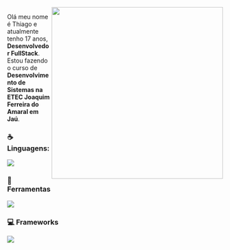 <img src="https://raw.githubusercontent.com/MicaelliMedeiros/micaellimedeiros/master/image/computer-illustration.png" min-width="400px" max-width="400px" width="400px" align="right">

<p align="left"> 
  Olá meu nome é Thiago e atualmente tenho 17 anos,<strong> Desenvolvedor FullStack</strong>.<br>
  Estou fazendo o curso de <strong>Desenvolvimento de Sistemas na ETEC Joaquim Ferreira do Amaral em Jaú</strong>.
</p>

<p align="left">
   <h3>☕Linguagens:</h3> 
                      <a href="https://skillicons.dev">
                          <img src="https://skillicons.dev/icons?i=javascript,html,css,cs,git,,php,py,mysql&perline=5" />
                      </a>   

</p>

<p align="left">
  <h3>💼 Ferramentas</h3> 
                      <a href="https://skillicons.dev">
                          <img src="https://skillicons.dev/icons?i=visualstudio,vscode,unity,github" />
                      </a>   
</p>

<p align="left">
  <h3>💻 Frameworks</h3> 
                      <a href="https://skillicons.dev">
                          <img src="https://skillicons.dev/icons?i=bootstrap,dotnet,nodejs" />
                      </a>   
</p>
